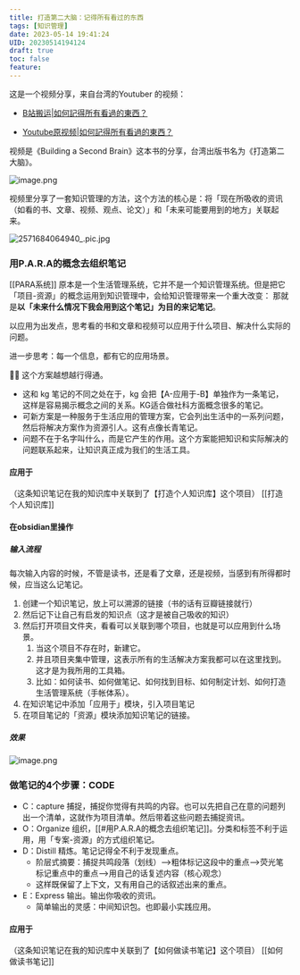 ```yaml
---
title: 打造第二大脑：记得所有看过的东西
tags: [知识管理]
date: 2023-05-14 19:41:24
UID: 20230514194124
draft: true
toc: false
feature: 
---
```


这是一个视频分享，来自台湾的Youtuber 的视频：

- [B站搬运|如何記得所有看過的東西？](https://www.bilibili.com/video/BV1mL411m7ic/?spm_id_from=333.999.0.0&vd_source=ebb94d57c4e84cc0314c73e881f25a9c)

- [Youtube原视频|如何記得所有看過的東西？](https://youtu.be/iYb3O2MockQ)


视频是《Building a Second Brain》这本书的分享，台湾出版书名为《打造第二大脑》。

![image.png](https://s2.loli.net/2023/05/03/M7pZDB2OfnX5Ht3.png)

视频里分享了一套知识管理的方法，这个方法的核心是：将「现在所吸收的资讯（如看的书、文章、视频、观点、论文）」和「未来可能要用到的地方」关联起来。

<!--more-->

![2571684064940_.pic.jpg](https://s2.loli.net/2023/05/14/UjqfpXvR5GFkCJK.jpg)


### 用P.A.R.A的概念去组织笔记

[[PARA系统]] 原本是一个生活管理系统，它并不是一个知识管理系统。但是把它「项目-资源」的概念运用到知识管理中，会给知识管理带来一个重大改变：
那就是**以「未来什么情况下我会用到这个笔记」为目的来记笔记**。

以应用为出发点，思考看的书和文章和视频可以应用于什么项目、解决什么实际的问题。

进一步思考：每一个信息，都有它的应用场景。

✍🏻 这个方案越想越行得通。
- 这和 kg 笔记的不同之处在于，kg 会把【A-应用于-B】单独作为一条笔记，这样是容易揭示概念之间的关系。KG适合做社科方面概念很多的笔记。
- 可新方案是一种服务于生活应用的管理方案，它会列出生活中的一系列问题，然后将解决方案作为资源引人。这有点像长青笔记。
- 问题不在于名字叫什么，而是它产生的作用。这个方案能把知识和实际解决的问题联系起来，让知识真正成为我们的生活工具。

#### 应用于
（这条知识笔记在我的知识库中关联到了【打造个人知识库】这个项目）
[[打造个人知识库]]

#### 在obsidian里操作

##### 输入流程
每次输入内容的时候，不管是读书，还是看了文章，还是视频，当感到有所得都时候，应当这么记笔记。

1. 创建一个知识笔记，放上可以溯源的链接（书的话有豆瓣链接就行）
2. 然后记下让自己有启发的知识点（这才是被自己吸收的知识）
3. 然后打开项目文件夹，看看可以关联到哪个项目，也就是可以应用到什么场景。
	1. 当这个项目不存在时，新建它。
	2. 并且项目夹集中管理，这表示所有的生活解决方案我都可以在这里找到。这才是为我所用的工具箱。
	3. 比如：如何读书、如何做笔记、如何找到目标、如何制定计划、如何打造生活管理系统（手帐体系）。
4. 在知识笔记中添加「应用于」模块，引入项目笔记
5. 在项目笔记的「资源」模块添加知识笔记的链接。

##### 效果
![image.png](https://s2.loli.net/2023/05/03/6YRkZxmrE4gaDHn.png)

### 做笔记的4个步骤：CODE
- C：capture 捕捉，捕捉你觉得有共鸣的内容。也可以先把自己在意的问题列出一个清单，这就作为项目清单。然后带着这些问题去捕捉资讯。
- O：Organize 组织，[[#用P.A.R.A的概念去组织笔记]]。分类和标签不利于运用，用「专案-资源」的方式组织笔记。
- D：Distill 精炼。笔记记得全不利于发现重点。
	- 阶层式摘要：捕捉共鸣段落（划线）-->粗体标记这段中的重点-->荧光笔标记重点中的重点-->用自己的话复述内容（核心观念）
	- 这样既保留了上下文，又有用自己的话叙述出来的重点。
- E：Express 输出。输出你吸收的资讯。
	- 简单输出的灵感：中间知识包。也即最小实践应用。

#### 应用于
（这条知识笔记在我的知识库中关联到了【如何做读书笔记】这个项目）
[[如何做读书笔记]]